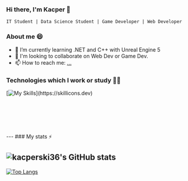 ### Hi there, I'm Kacper 👋

`IT Student | Data Science Student | Game Developer | Web Developer`

### About me 😄

- 🌱 I’m currently learning .NET and C++ with Unreal Engine 5
- 👯 I'm looking to collaborate on Web Dev or Game Dev.
- 📫 How to reach me: [...](https://www.linkedin.com/in/kacper-walczak-457980257/) 

### Technologies which I work or study 👨‍💻

[![My Skills](https://skillicons.dev/icons?i=py,unity,unreal,vscode,cpp,dotnet,cs,js,html,css,sass,git,github,linux,mysql,latex,)](https://skillicons.dev)

<br />
<br />
<br />
<br />
<br />
---
### My stats ⚡

![kacperski36's GitHub stats](https://github-readme-stats.vercel.app/api?username=kacperski36&show_icons=true&theme=material-palenight)
---
[![Top Langs](https://github-readme-stats.vercel.app/api/top-langs/?username=kacperski36&theme=material-palenight)](https://github.com/anuraghazra/github-readme-stats)

<!--
**kacperski36/kacperski36** is a ✨ _special_ ✨ repository because its `README.md` (this file) appears on your GitHub profile.

Here are some ideas to get you started:

- 🔭 I’m currently working on ...
- 🌱 I’m currently learning ...
- 👯 I’m looking to collaborate on ...
- 🤔 I’m looking for help with ...
- 💬 Ask me about ...
- 📫 How to reach me: ...
- 😄 Pronouns: ...
- ⚡ Fun fact: ...
-->
